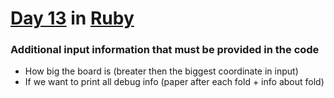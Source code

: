 # [Day 13](https://adventofcode.com/2021/day/13) in [Ruby](https://www.ruby-lang.org/)

### Additional input information that must be provided in the code
* How big the board is (breater then the biggest coordinate in input)
* If we want to print all debug info (paper after each fold + info about fold)